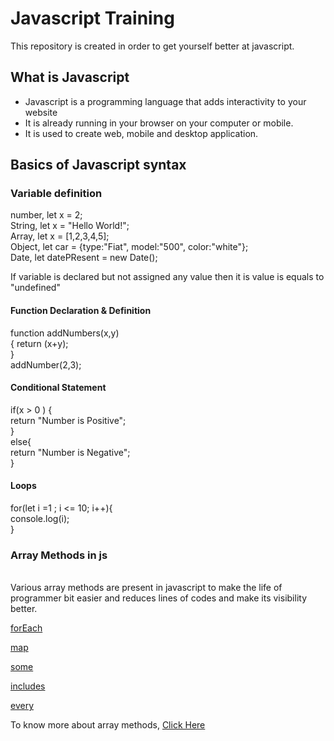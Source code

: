 # Javascript Training

This repository is created in order to get yourself better at javascript.

<h2>What is Javascript</h2>
 
 * Javascript is a programming language that adds interactivity to your website
 * It is already running in your browser on your computer or mobile.
 * It is used to create web, mobile and desktop application.

<h2> Basics of Javascript syntax</h2>

<h3> Variable definition</h3>
<p>number, let x = 2; <br/>
   String, let x = "Hello World!"; <br/>
   Array,  let x = [1,2,3,4,5]; <br/>
 Object, let car = {type:"Fiat", model:"500", color:"white"};<br/>
 Date, let datePResent = new Date(); </p>
<p> If variable is declared but not assigned any value then it is value is equals to "undefined"</p>

<h4> Function Declaration & Definition</h4>
<p> function addNumbers(x,y)<br />{ return (x+y);<br/>}<br/>                
addNumber(2,3);
</p>

<h4>Conditional Statement</h4>
<p>
 if(x > 0 ) { <br/>
    return "Number is Positive";<br/>
 }<br/>
 else{<br/>
  return "Number is Negative";<br/>
 }
 </p>

<h4>Loops</h4>
<p> for(let i =1 ; i <= 10; i++){<br/>
    console.log(i); <br/>}</p>

<h3>Array Methods in js </h3><br/>
 Various array methods are present in javascript to make the life of programmer bit easier and reduces lines of codes and make its visibility better.</p>
 
[forEach](https://developer.mozilla.org/en-US/docs/Web/JavaScript/Reference/Global_Objects/Array/forEach) <br/>

[map](https://developer.mozilla.org/en-US/docs/Web/JavaScript/Reference/Global_Objects/Map)<br/>

[some](https://developer.mozilla.org/en-US/docs/Web/JavaScript/Reference/Global_Objects/Array/some)<br/>

[includes](https://developer.mozilla.org/en-US/docs/Web/JavaScript/Reference/Global_Objects/Array/includes)<br/>

[every](https://developer.mozilla.org/en-US/docs/Web/JavaScript/Reference/Global_Objects/Array/every)<br/>

To know more about array methods, [Click Here](https://livecodestream.dev/post/15-must-know-javascript-array-methods/)
